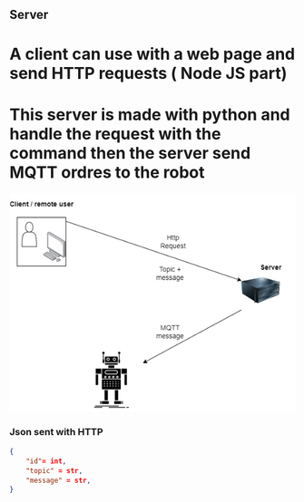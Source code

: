 ## Server

# A client can use  with a web page and send  HTTP requests ( Node JS part)

# This server is made with python and handle the request with the command then the server send MQTT ordres to the robot

![Alt text](diag.png "Architecture")


### Json sent with HTTP 
```json 
{
    "id"= int,
    "topic" = str,
    "message" = str,
}
```